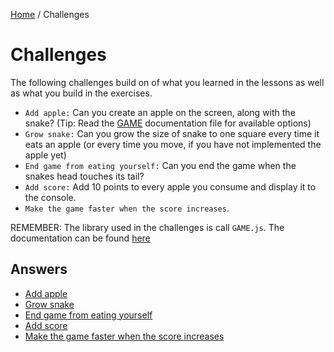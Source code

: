 <a href="/javascript-4-beginners/">Home</a> / Challenges

# Challenges

The following challenges build on of what you learned in the lessons as well as what you build in the exercises.

- `Add apple:` Can you create an apple on the screen, along with the snake? (Tip: Read the [GAME](../lib/documentation) documentation file for available options)
- `Grow snake:` Can you grow the size of snake to one square every time it eats an apple (or every time you move, if you have not implemented the apple yet)
- `End game from eating yourself:` Can you end the game when the snakes head touches its tail?
- `Add score:` Add 10 points to every apple you consume and display it to the console.
- `Make the game faster when the score increases`.

REMEMBER: The library used in the challenges is call `GAME.js`. The documentation can be found [here](../lib/documentation)

## Answers

- [Add apple](Answers/Add%20Apple)
- [Grow snake](Answers/Grow%20Snake)
- [End game from eating yourself](Answers/End%20Game%20From%20Eating%20Yourself)
- [Add score](Answers/Add%20score)
- [Make the game faster when the score increases](Answers/Make%20the%20game%20faster%20when%20the%20score%20increases)